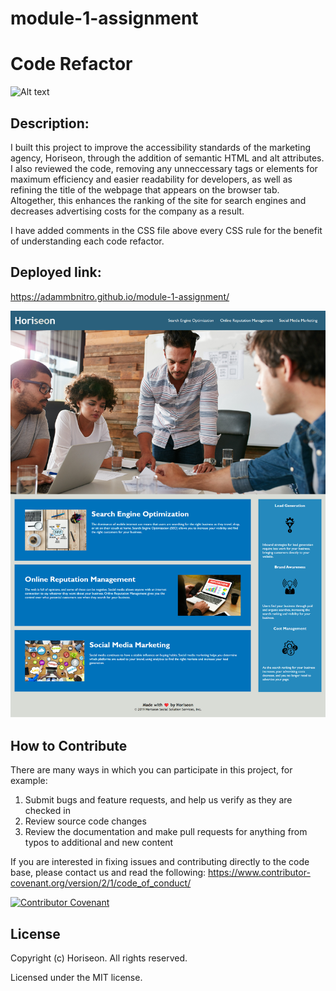 # module-1-assignment
# Code Refactor

![Alt text](https://www.dummies.com/wp-content/uploads/seo-concept.jpg)

## Description: 

I built this project to improve the accessibility standards of the marketing agency, Horiseon, through the addition of semantic HTML and alt attributes. I also reviewed the code, removing any unneccessary tags or elements for maximum efficiency and easier readability for developers, as well as refining the title of the webpage that appears on the browser tab. Altogether, this enhances the ranking of the site for search engines and decreases advertising costs for the company as a result.

I have added comments in the CSS file above every CSS rule for the benefit of understanding each code refactor.

## Deployed link: 
https://adammbnitro.github.io/module-1-assignment/

![alt text](Screenshot.png)

## How to Contribute

There are many ways in which you can participate in this project, for example:

1. Submit bugs and feature requests, and help us verify as they are checked in
2. Review source code changes
3. Review the documentation and make pull requests for anything from typos to additional and new content

If you are interested in fixing issues and contributing directly to the code base, please contact us and read the following: https://www.contributor-covenant.org/version/2/1/code_of_conduct/

[![Contributor Covenant](https://img.shields.io/badge/Contributor%20Covenant-2.1-4baaaa.svg)](code_of_conduct.md)

## License

Copyright (c) Horiseon. All rights reserved.

Licensed under the MIT license.



